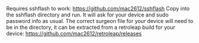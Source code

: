 Requires sshflash to work: https://github.com/mac2612/sshflash
Copy into the sshflash directory and run. It will ask for your device and sudo password info as usual.
The correct surgeon file for your device will need to be in the directory, it can be extracted from a retroleap
build for your device: https://github.com/mac2612/retroleap/releases
